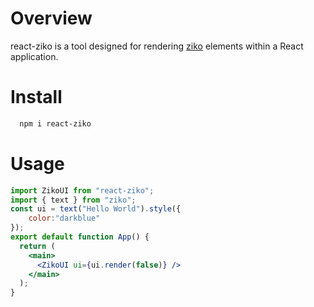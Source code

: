 # Overview
react-ziko is a tool designed for rendering [ziko](https://github.com/zakarialaoui10/ziko.js) elements within a React application.

# Install 
```bash
  npm i react-ziko
```
# Usage
```jsx
import ZikoUI from "react-ziko";
import { text } from "ziko";
const ui = text("Hello World").style({
    color:"darkblue"
});
export default function App() {
  return (
    <main>
      <ZikoUI ui={ui.render(false)} />
    </main>
  );
}

```